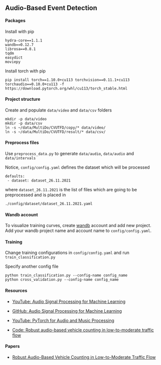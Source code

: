 ## Audio-Based Event Detection

#### Packages

Install with pip
```
hydra-core==1.1.1
wandb==0.12.7
librosa==0.8.1
tqdm
easydict
moviepy
```

Install torch with pip
```
pip install torch==1.10.0+cu113 torchvision==0.11.1+cu113 torchaudio==0.10.0+cu113 -f https://download.pytorch.org/whl/cu113/torch_stable.html
```


#### Project structure

Create and populate `data/video` and `data/csv` folders
```
mkdir -p data/video
mkdir -p data/csv
ln -s ~/data/MultiDo/CVUTFD/copy/* data/video/
ln -s ~/data/MultiDo/CVUTFD/result/* data/csv/
```

#### Preprocess files

Use `preprocess_data.py` to generate `data/audio`, `data/audio` and `data/intervals` 

Notice, `config/config.yaml` defines the dataset which will be processed

```
defaults:
 - dataset: dataset_26.11.2021 
```

where `dataset_26.11.2021` is the list of files which are going to be preprocessed and is placed in

```
./config/dataset/dataset_26.11.2021.yaml
````

#### Wandb account

To visualize training curves, create [wandb](https://wandb.ai/) account and add new project. Add your wandb project name and account name to `config/config.yaml`.

#### Training

Change training configurations in `config/config.yaml` and run `train_classification.py`

Specify another config file
```
python train_classification.py --config-name config_name
python cross_validation.py --config-name config_name
```

#### Resources

* [YouTube: Audio Signal Processing for Machine Learning](https://www.youtube.com/playlist?list=PL-wATfeyAMNqIee7cH3q1bh4QJFAaeNv0)

* [GitHub: Audio Signal Processing for Machine Learning](https://github.com/musikalkemist/AudioSignalProcessingForML)

* [YouTube: PyTorch for Audio and Music Processing](https://www.youtube.com/playlist?list=PL-wATfeyAMNoirN4idjev6aRu8ISZYVWm)

* [Code: Robust audio-based vehicle counting in low-to-moderate traffic flow](http://cmp.felk.cvut.cz/data/audio_vc/)

#### Papers

* [Robust Audio-Based Vehicle Counting in Low-to-Moderate Traffic Flow](https://arxiv.org/pdf/2010.11716.pdf)